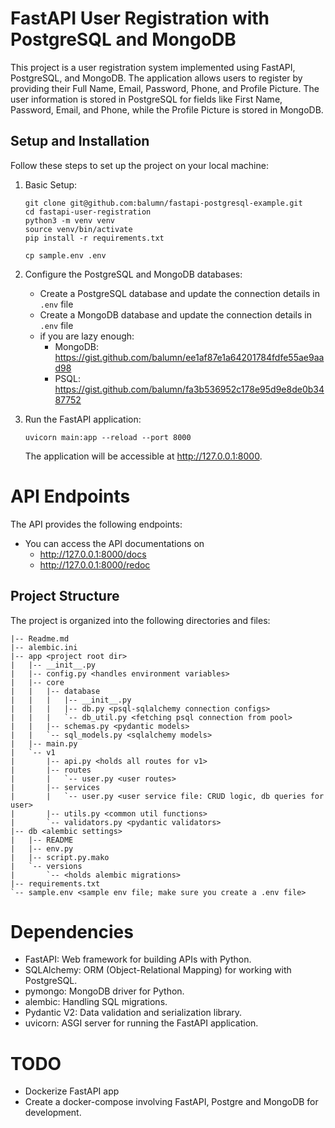 # FastAPI User Registration with PostgreSQL and MongoDB

This project is a user registration system implemented using FastAPI, PostgreSQL, and MongoDB. The application allows users to register by providing their Full Name, Email, Password, Phone, and Profile Picture. The user information is stored in PostgreSQL for fields like First Name, Password, Email, and Phone, while the Profile Picture is stored in MongoDB.

## Setup and Installation

Follow these steps to set up the project on your local machine:

1. Basic Setup:
    ```
    git clone git@github.com:balumn/fastapi-postgresql-example.git
    cd fastapi-user-registration
    python3 -m venv venv
    source venv/bin/activate
    pip install -r requirements.txt
    
    cp sample.env .env
    ```

2. Configure the PostgreSQL and MongoDB databases:

   - Create a PostgreSQL database and update the connection details in `.env` file
   - Create a MongoDB database and update the connection details in `.env` file
   - if you are lazy enough:
     - MongoDB: https://gist.github.com/balumn/ee1af87e1a64201784fdfe55ae9aad98
     - PSQL: https://gist.github.com/balumn/fa3b536952c178e95d9e8de0b3487752

3. Run the FastAPI application:
   ```commandline
   uvicorn main:app --reload --port 8000
   ```

    The application will be accessible at http://127.0.0.1:8000.

# API Endpoints

The API provides the following endpoints:
 - You can access the API documentations on
   - http://127.0.0.1:8000/docs
   - http://127.0.0.1:8000/redoc


## Project Structure

The project is organized into the following directories and files:

```commandline
|-- Readme.md
|-- alembic.ini
|-- app <project root dir>
|   |-- __init__.py
|   |-- config.py <handles environment variables>
|   |-- core
|   |   |-- database
|   |   |   |-- __init__.py
|   |   |   |-- db.py <psql-sqlalchemy connection configs>
|   |   |   `-- db_util.py <fetching psql connection from pool>
|   |   |-- schemas.py <pydantic models>
|   |   `-- sql_models.py <sqlalchemy models>
|   |-- main.py
|   `-- v1
|       |-- api.py <holds all routes for v1>
|       |-- routes
|       |   `-- user.py <user routes>
|       |-- services
|       |   `-- user.py <user service file: CRUD logic, db queries for user>
|       |-- utils.py <common util functions>
|       `-- validators.py <pydantic validators>
|-- db <alembic settings>
|   |-- README
|   |-- env.py
|   |-- script.py.mako
|   `-- versions
|       `-- <holds alembic migrations>
|-- requirements.txt
`-- sample.env <sample env file; make sure you create a .env file>

```


# Dependencies

- FastAPI: Web framework for building APIs with Python.
- SQLAlchemy: ORM (Object-Relational Mapping) for working with PostgreSQL.
- pymongo: MongoDB driver for Python.
- alembic: Handling SQL migrations.
- Pydantic V2: Data validation and serialization library.
- uvicorn: ASGI server for running the FastAPI application.

# TODO
 - Dockerize FastAPI app
 - Create a docker-compose involving FastAPI, Postgre and MongoDB for development.
